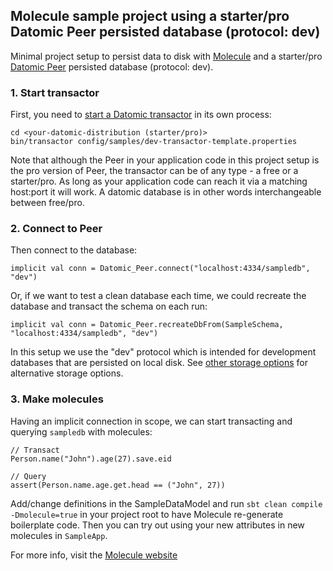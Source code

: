 ## Molecule sample project using a starter/pro Datomic Peer persisted database (protocol: dev)

Minimal project setup to persist data to disk with [Molecule](http://scalamolecule.org) and a starter/pro [Datomic Peer](https://docs.datomic.com/on-prem/peer-getting-started.html) persisted database (protocol: dev).


### 1. Start transactor

First, you need to [start a Datomic transactor](https://docs.datomic.com/on-prem/storage.html#start-transactor) in its own process:

    cd <your-datomic-distribution (starter/pro)>
    bin/transactor config/samples/dev-transactor-template.properties

Note that although the Peer in your application code in this project setup is the pro version of Peer, the transactor can be of any type - a free or a starter/pro. As long as your application code can reach it via a matching host:port it will work. A datomic database is in other words interchangeable between free/pro.

### 2. Connect to Peer

Then connect to the database:

    implicit val conn = Datomic_Peer.connect("localhost:4334/sampledb", "dev")

Or, if we want to test a clean database each time, we could recreate the database and transact the schema on each run:

    implicit val conn = Datomic_Peer.recreateDbFrom(SampleSchema, "localhost:4334/sampledb", "dev")

In this setup we use the "dev" protocol which is intended for development databases that are persisted on local disk. See [other storage options](https://docs.datomic.com/on-prem/storage.html) for alternative storage options.


### 3. Make molecules

Having an implicit connection in scope, we can start transacting and querying `sampledb` with molecules:

    // Transact
    Person.name("John").age(27).save.eid
    
    // Query
    assert(Person.name.age.get.head == ("John", 27))


Add/change definitions in the SampleDataModel and run `sbt clean compile -Dmolecule=true` in your project root to have Molecule re-generate boilerplate code. Then you can try out using your new attributes in new molecules in `SampleApp`.

For more info, visit the [Molecule website](http://scalamolecule.org)